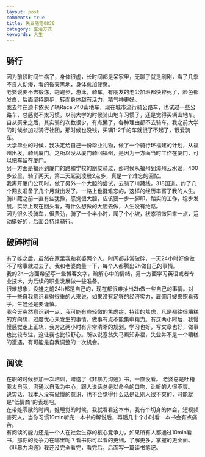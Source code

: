 ```yaml
---
layout: post
comments: true
title: 失业随笔0830
category: 生活方式
keywords: 人生
---
```


## 骑行
因为前段时间生病了，身体很虚，长时间都是呆家里，无聊了就是刷剧，看了几季不良人动漫，看的昏天黑地，身体愈加疲惫。<br>
老婆说要不去锻炼，跑跑步，游泳，骑车，有朋友的老公加班都快猝死了，脸色都发白，后面坚持跑步，转而身体越有活力，精气神更好。<br>
我去年在迪卡侬买了辆Race 740山地车，现在城市流行骑公路车，也试过一些公路车，总感觉不太习惯，以前大学的时候骑山地车习惯了，还是觉得买辆山地车。<br>
自从买来之后，其实骑的次数很少，有点懒了，各种理由都不去骑车。我之前大学的时候参加过骑行社团，那时候也没钱，买辆1-2千的车就很了不起了，很爱骑车。<br>
大学毕业的时候，我决定给自己一份毕业礼物，做了一个骑行环福建的计划，从福州出发，骑到厦门。之所以没从厦门骑回福州，是因为一方面当时工作在厦门，可以把车留在厦门。<br>
另一方面是福州到厦门的路和学校的朋友骑过，那时候从福州到漳州云水谣，400多公里，骑了两天，第二天起到凌晨2点多，真是一个难忘的回忆。<br>
我离开厦门公司时，做了另外一个大胆的尝试，去骑了川藏线，318国道。约了几个网友准备了几个月就出发了。一路上也挺难忘的，这样的经历丰富了我的人生。<br>
骑川藏之前一直有些犹豫，感觉很大胆，应该要一步一脚印，踏实的工作，稳步发展。实际上现在回头看，有什么想做的大胆去做，人生没有绝路。<br>
因为很久没骑车，很费劲，骑了一个半小时，爬了个小坡，状态稍微回来一点，运动挺好的，后面会持续骑行。<br>

## 破碎时间
有了娃之后，虽然在家里我和老婆两个人，时间都非常破碎，一天24小时好像做不了啥事就过去了。我和老婆商量一下，每个人都腾出2h做自己的事情。<br>
我的2h一方面希望写一些博客文字，疏解心中的情绪，另一方面学习英语或者专业技术，为后续的职业发展做一些准备。<br>
很难想象，没娃之前24h都是自己的，现在都很难抽出2h做一些自己的事情。对于一些自我意识看得很重的人来说，如果没有足够的经济实力，雇佣月嫂来照看孩子。生娃还是要谨慎。<br>
我今天突然意识到一点，我可能有些轻微的焦虑症，持续的焦虑，凡是都往很糟糕的方向想，过度忧心未发生的事情，做事有点不能集中精力。有这两小时后，我慢慢感觉走上正轨，我对这两小时有非常清晰的规划，学习也好，写文章也好，做事也比较专注，这让我也比较舒心。所以说塞翁失马焉知非福，失业并不是一个糟糕的遭遇，有可能是自我调整的一次机会。

## 阅读
在职的时候参加一次培训，赠送了《非暴力沟通》书，一直没看。 老婆总是吐槽我太自我，沟通以自我为中心，跟人说话总是以命令的口吻，让听的人很不爽。<br>
说实话，我本人没有傲慢的意识，也不会觉得什么话是让别人很不爽的，可能就是“低情商”的表现吧。<br>
在带娃零散的时间，娃睡觉的时候，我就看看这本书，我有个切身的体会，短视频害死人，当你习惯10min听完一本书的解说后，再话几十个小时看一本书会有点痛苦。<br>
有阅读的能力还是一个人在社会生存的核心竞争力，如果所有人都通过10min看书，那你的竞争力在哪里呢？看书你可以看的更细，了解更多，掌握的更全面。<br>
《非暴力沟通》我还没完全看完，看完后，后面写一篇读书笔记。

